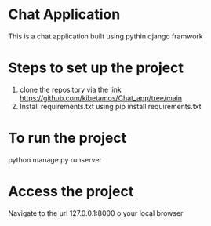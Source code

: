    # Chat Application 
 This is a chat application built using pythin django framwork
 
 
# Steps to set up the project

1. clone the repository via the link </br>   https://github.com/kibetamos/Chat_app/tree/main
2. Install requirements.txt using pip install requirements.txt 

# To run the project
python manage.py runserver


# Access the project
Navigate to the url 127.0.0.1:8000 o your local browser 

